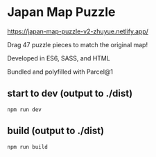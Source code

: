 # Japan Map Puzzle

https://japan-map-puzzle-v2-zhuyue.netlify.app/

Drag 47 puzzle pieces to match the original map!

Developed in ES6, SASS, and HTML

Bundled and polyfilled with Parcel@1

## start to dev (output to ./dist)
```
npm run dev
```

## build (output to ./dist)
```
npm run build
```
